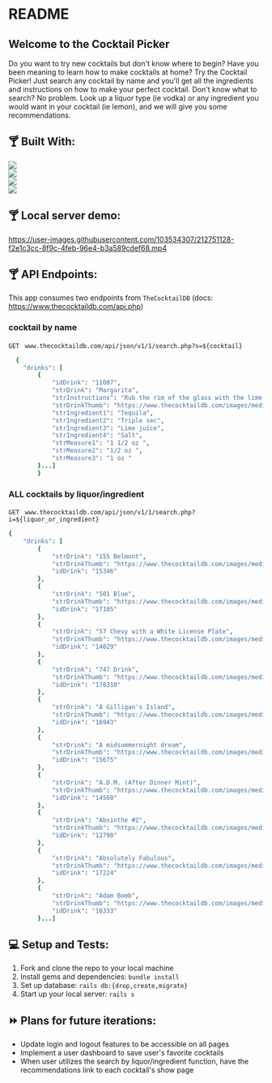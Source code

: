 # README
## Welcome to the Cocktail Picker 
Do you want to try new cocktails but don't know where to begin? Have you been meaning to learn how to make cocktails at home? Try the Cocktail Picker! Just search any cocktail by name and you'll get all the ingredients and instructions on how to make your perfect cocktail. Don't know what to search? No problem. Look up a liquor type (ie vodka) or any ingredient you would want in your cocktail (ie lemon), and we will give you some recommendations. 

## :cocktail: Built With:
[<img src="https://img.shields.io/badge/Ruby_on_Rails-CC0000?style=for-the-badge&logo=ruby-on-rails&logoColor=white"/>](https://rubyonrails.org/)<br>
[<img src="https://img.shields.io/badge/Postman-FF6C37?style=for-the-badge&logo=Postman&logoColor=white"/>](https://www.postman.com/product/what-is-postman/)<br>
<img src="https://img.shields.io/badge/PostgreSQL-03e3fc.svg?&style=for-the-badge&logo=postgresql&logoColor=white"/><br>
<img src="https://img.shields.io/badge/css3-%231572B6.svg?style=for-the-badge&logo=css3&logoColor=white"/><br>

## :cocktail: Local server demo:


https://user-images.githubusercontent.com/103534307/212751128-f2e1c3cc-8f9c-4feb-96e4-b3a589cdef68.mp4



## :cocktail: API Endpoints:
This app consumes two endpoints from `TheCocktailDB` (docs: https://www.thecocktaildb.com/api.php)

### cocktail by name
``GET `` `www.thecocktaildb.com/api/json/v1/1/search.php?s=${cocktail}`

```ruby
  {
    "drinks": [
        {
            "idDrink": "11007",
            "strDrink": "Margarita",
            "strInstructions": "Rub the rim of the glass with the lime slice to make the salt stick to it. Take care to moisten only the outer rim and sprinkle the salt on it. The salt should present to the lips of the imbiber and never mix into the cocktail. Shake the other ingredients with ice, then carefully pour into the glass.",
            "strDrinkThumb": "https://www.thecocktaildb.com/images/media/drink/5noda61589575158.jpg",
            "strIngredient1": "Tequila",
            "strIngredient2": "Triple sec",
            "strIngredient3": "Lime juice",
            "strIngredient4": "Salt",
            "strMeasure1": "1 1/2 oz ",
            "strMeasure2": "1/2 oz ",
            "strMeasure3": "1 oz "
        }...]
        }
 ```
 ### ALL cocktails by liquor/ingredient 
 
``GET `` `www.thecocktaildb.com/api/json/v1/1/search.php?i=${liquor_or_ingredient}`

```ruby
{
    "drinks": [
        {
            "strDrink": "155 Belmont",
            "strDrinkThumb": "https://www.thecocktaildb.com/images/media/drink/yqvvqs1475667388.jpg",
            "idDrink": "15346"
        },
        {
            "strDrink": "501 Blue",
            "strDrinkThumb": "https://www.thecocktaildb.com/images/media/drink/ywxwqs1461867097.jpg",
            "idDrink": "17105"
        },
        {
            "strDrink": "57 Chevy with a White License Plate",
            "strDrinkThumb": "https://www.thecocktaildb.com/images/media/drink/qyyvtu1468878544.jpg",
            "idDrink": "14029"
        },
        {
            "strDrink": "747 Drink",
            "strDrinkThumb": "https://www.thecocktaildb.com/images/media/drink/i9suxb1582474926.jpg",
            "idDrink": "178318"
        },
        {
            "strDrink": "A Gilligan's Island",
            "strDrinkThumb": "https://www.thecocktaildb.com/images/media/drink/wysqut1461867176.jpg",
            "idDrink": "16943"
        },
        {
            "strDrink": "A midsummernight dream",
            "strDrinkThumb": "https://www.thecocktaildb.com/images/media/drink/ysqvqp1461867292.jpg",
            "idDrink": "15675"
        },
        {
            "strDrink": "A.D.M. (After Dinner Mint)",
            "strDrinkThumb": "https://www.thecocktaildb.com/images/media/drink/ruxuvp1472669600.jpg",
            "idDrink": "14560"
        },
        {
            "strDrink": "Absinthe #2",
            "strDrinkThumb": "https://www.thecocktaildb.com/images/media/drink/uxxtrt1472667197.jpg",
            "idDrink": "12790"
        },
        {
            "strDrink": "Absolutely Fabulous",
            "strDrinkThumb": "https://www.thecocktaildb.com/images/media/drink/abcpwr1504817734.jpg",
            "idDrink": "17224"
        },
        {
            "strDrink": "Adam Bomb",
            "strDrinkThumb": "https://www.thecocktaildb.com/images/media/drink/tpxurs1454513016.jpg",
            "idDrink": "16333"
        }...]
```

## 	:computer: Setup and Tests:
1. Fork and clone the repo to your local machine 
2. Install gems and dependencies: `bundle install`
3. Set up database: `rails db:{drop,create,migrate}`
4. Start up your local server: `rails s`

## 	:fast_forward: Plans for future iterations:
- Update login and logout features to be accessible on all pages
- Implement a user dashboard to save user's favorite cocktails
- When user utilizes the search by liquor/ingredient function, have the recommendations link to each cocktail's show page


